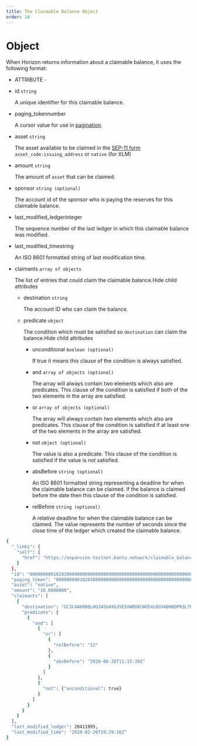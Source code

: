 ```yaml
---
title: The Claimable Balance Object
order: 10
---
```


# Object

When Horizon returns information about a claimable balance, it uses the following format:

 - ATTRIBUTE - 

* id `string`

  A unique identifier for this claimable balance.

* paging\_tokennumber

  A cursor value for use in [pagination](https://developers.stellar.org/api/introduction/pagination/).

* asset `string`

  The asset available to be claimed in the [SEP-11 form](https://github.com/stellar/stellar-protocol/blob/0c675fb3a482183dcf0f5db79c12685acf82a95c/ecosystem/sep-0011.md#values) `asset_code:issuing_address` or `native` \(for XLM\)

* amount `string`

  The amount of `asset` that can be claimed.

* sponsor `string (optional)`

  The account id of the sponsor who is paying the reserves for this claimable balance.

* last\_modified\_ledgerinteger

  The sequence number of the last ledger in which this claimable balance was modified.

* last\_modified\_timestring

  An ISO 8601 formatted string of last modification time.

* claimants `array of objects`

  The list of entries that could claim the claimable balance.Hide child attributes

  * destination `string`

    The account ID who can claim the balance.

  * predicate `object`

    The condition which must be satisfied so `destination` can claim the balance.Hide child attributes

    * unconditional `boolean (optional)`

      If true it means this clause of the condition is always satisfied.

    * and `array of objects (optional)`

      The array will always contain two elements which also are predicates. This clause of the condition is satisfied if both of the two elements in the array are satisfied.

    * or `array of objects (optional)`

      The array will always contain two elements which also are predicates. This clause of the condition is satisfied if at least one of the two elements in the array are satisfied.

    * not `object (optional)`

      The value is also a predicate. This clause of the condition is satisfied if the value is _not_ satisfied.

    * absBefore `string (optional)`

      An ISO 8601 formatted string representing a deadline for when the claimable balance can be claimed. If the balance is claimed before the date then this clause of the condition is satisfied.

    * relBefore `string (optional)`

      A relative deadline for when the claimable balance can be claimed. The value represents the number of seconds since the close time of the ledger which created the claimable balance.

```bash
{
  "_links": {
    "self": {
      "href": "https://expansion-testnet.bantu.network/claimable_balances/000000000102030000000000000000000000000000000000000000000000000000000000"
    }
  },
  "id": "000000000102030000000000000000000000000000000000000000000000000000000000",
  "paging_token": "000000000102030000000000000000000000000000000000000000000000000000000000",
  "asset": "native",
  "amount": "10.0000000",
  "claimants": [
    {
      "destination": "GC3C4AKRBQLHOJ45U4XG35ESVWRDECWO5XLDGYADO6DPR3L7KIDVUMML",
      "predicate": {
        {
          "and": [
            {
              "or": [
                {
                  "relBefore": "12"
                },
                {
                  "absBefore": "2020-08-26T11:15:39Z"
                }
              ]
            },
            {
              "not": {"unconditional": true}
            }
          ]
        }
      }
    }
  ],
  "last_modified_ledger": 28411995,
  "last_modified_time": "2020-02-26T19:29:16Z"
}
```

